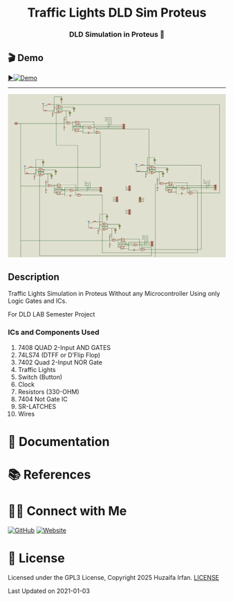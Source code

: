 <div align="center">
  <h1>Traffic Lights DLD Sim Proteus </h1>
  <p><h3 align="center">DLD Simulation in Proteus 🚀</h3></p>
</div>


## 🎬 Demo

[▶️![Demo](https://img.youtube.com/vi/JIxCoIGWEc4/maxresdefault.jpg)](https://www.youtube.com/watch?v=JIxCoIGWEc4)

<hr>




![cover](cover.png)



## Description

Traffic Lights Simulation in Proteus
Without any Microcontroller
Using only Logic Gates and ICs.

For DLD LAB Semester Project

### ICs and Components Used

1.	7408 QUAD 2-Input AND GATES
2.	74LS74 (DTFF or D’Flip Flop)
3.	7402 Quad 2-Input NOR Gate
4.	Traffic Lights
5.	Switch (Button)
6.	Clock 
7.	Resistors (330-OHM)
8.	7404 Not Gate IC
9.	SR-LATCHES 
10.	Wires



# 📝 Documentation

# 📚 References


# 🤝🏻 Connect with Me

[![GitHub](https://img.shields.io/badge/Github-%23222.svg?style=for-the-badge&logo=github&logoColor=white)](https://github.com/HuzaifaIrfan/)
[![Website](https://img.shields.io/badge/Website-%23222.svg?style=for-the-badge&logo=google-chrome&logoColor==%234285F4)](https://www.huzaifairfan.com)

# 📜 License

Licensed under the GPL3 License, Copyright 2025 Huzaifa Irfan. [LICENSE](LICENSE)

Last Updated on 2021-01-03
